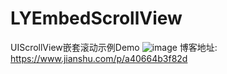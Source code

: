 # LYEmbedScrollView

UIScrollView嵌套滚动示例Demo
![image](https://github.com/lvXiaoPeng/LYEmbedScrollView/blob/master/popup.gif)
博客地址: https://www.jianshu.com/p/a40664b3f82d
